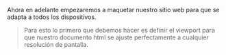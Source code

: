 Ahora en adelante empezaremos a maquetar nuestro sitio web para que se adapta a todos los dispositivos.

> Para esto lo primero que debemos hacer es definir el viewport para que nuestro documento html se ajuste perfectamente a cualquier resolución de pantalla.